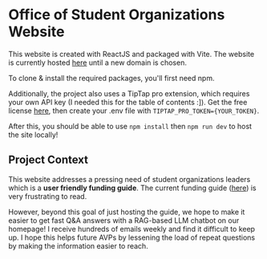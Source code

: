 # Office of Student Organizations Website

This website is created with ReactJS and packaged with Vite. The website is currently hosted [here](https://studentorgs.netlify.app) until a new domain is chosen. 

To clone & install the required packages, you'll first need npm. 

Additionally, the project also uses a TipTap pro extension, which requires your own API key (I needed this for the table of contents :]). Get the free license [here](https://tiptap.dev/pro-license?gad_source=1&gclid=Cj0KCQiAyc67BhDSARIsAM95QzvsEBjjcsDbRWMMmZUjiinKMZxVzmXWdPvowE0G6DXLuBlJGsJ_inkaApPsEALw_wcB), then create your .env file with `TIPTAP_PRO_TOKEN={YOUR_TOKEN}`. 

After this, you should be able to use `npm install` then `npm run dev` to host the site locally! 

## Project Context

This website addresses a pressing need of student organizations leaders which is a **user friendly funding guide**. The current funding guide ([here](https://finance.ucsd.edu/Home/FundingGuide)) is very frustrating to read.

However, beyond this goal of just hosting the guide, we hope to make it easier to get fast Q&A answers with a RAG-based LLM chatbot on our homepage! I receive hundreds of emails weekly and find it difficult to keep up. I hope this helps future AVPs by lessening the load of repeat questions by making the information easier to reach.

